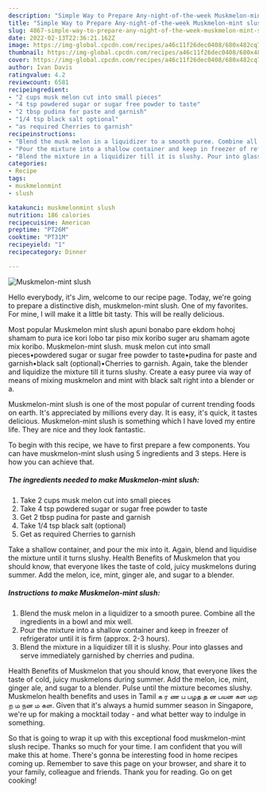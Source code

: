 ```yaml
---
description: "Simple Way to Prepare Any-night-of-the-week Muskmelon-mint slush"
title: "Simple Way to Prepare Any-night-of-the-week Muskmelon-mint slush"
slug: 4867-simple-way-to-prepare-any-night-of-the-week-muskmelon-mint-slush
date: 2022-02-13T22:36:21.162Z
image: https://img-global.cpcdn.com/recipes/a46c11f26dec0408/680x482cq70/muskmelon-mint-slush-recipe-main-photo.jpg
thumbnail: https://img-global.cpcdn.com/recipes/a46c11f26dec0408/680x482cq70/muskmelon-mint-slush-recipe-main-photo.jpg
cover: https://img-global.cpcdn.com/recipes/a46c11f26dec0408/680x482cq70/muskmelon-mint-slush-recipe-main-photo.jpg
author: Ivan Davis
ratingvalue: 4.2
reviewcount: 6581
recipeingredient:
- "2 cups musk melon cut into small pieces"
- "4 tsp powdered sugar or sugar free powder to taste"
- "2 tbsp pudina for paste and garnish"
- "1/4 tsp black salt optional"
- "as required Cherries to garnish"
recipeinstructions:
- "Blend the musk melon in a liquidizer to a smooth puree. Combine all the ingredients in a bowl and mix well."
- "Pour the mixture into a shallow container and keep in freezer of refrigerator until it is firm (approx. 2-3 hours)."
- "Blend the mixture in a liquidizer till it is slushy. Pour into glasses and serve immediately garnished by cherries and pudina."
categories:
- Recipe
tags:
- muskmelonmint
- slush

katakunci: muskmelonmint slush 
nutrition: 186 calories
recipecuisine: American
preptime: "PT26M"
cooktime: "PT31M"
recipeyield: "1"
recipecategory: Dinner

---
```



![Muskmelon-mint slush](https://img-global.cpcdn.com/recipes/a46c11f26dec0408/680x482cq70/muskmelon-mint-slush-recipe-main-photo.jpg)

Hello everybody, it's Jim, welcome to our recipe page. Today, we're going to prepare a distinctive dish, muskmelon-mint slush. One of my favorites. For mine, I will make it a little bit tasty. This will be really delicious.

Most popular Muskmelon mint slush apuni bonabo pare ekdom hohoj shamam to pura ice kori lobo tar piso mix koribo suger aru shamam agote mix koribo. Muskmelon-mint slush. musk melon cut into small pieces•powdered sugar or sugar free powder to taste•pudina for paste and garnish•black salt (optional)•Cherries to garnish. Again, take the blender and liquidize the mixture till it turns slushy. Create a easy puree via way of means of mixing muskmelon and mint with black salt right into a blender or a.

Muskmelon-mint slush is one of the most popular of current trending foods on earth. It's appreciated by millions every day. It is easy, it's quick, it tastes delicious. Muskmelon-mint slush is something which I have loved my entire life. They are nice and they look fantastic.


To begin with this recipe, we have to first prepare a few components. You can have muskmelon-mint slush using 5 ingredients and 3 steps. Here is how you can achieve that.

<!--inarticleads1-->

##### The ingredients needed to make Muskmelon-mint slush:

1. Take 2 cups musk melon cut into small pieces
1. Take 4 tsp powdered sugar or sugar free powder to taste
1. Get 2 tbsp pudina for paste and garnish
1. Take 1/4 tsp black salt (optional)
1. Get as required Cherries to garnish


Take a shallow container, and pour the mix into it. Again, blend and liquidise the mixture until it turns slushy. Health Benefits of Muskmelon that you should know, that everyone likes the taste of cold, juicy muskmelons during summer. Add the melon, ice, mint, ginger ale, and sugar to a blender. 

<!--inarticleads2-->

##### Instructions to make Muskmelon-mint slush:

1. Blend the musk melon in a liquidizer to a smooth puree. Combine all the ingredients in a bowl and mix well.
1. Pour the mixture into a shallow container and keep in freezer of refrigerator until it is firm (approx. 2-3 hours).
1. Blend the mixture in a liquidizer till it is slushy. Pour into glasses and serve immediately garnished by cherries and pudina.


Health Benefits of Muskmelon that you should know, that everyone likes the taste of cold, juicy muskmelons during summer. Add the melon, ice, mint, ginger ale, and sugar to a blender. Pulse until the mixture becomes slushy. Muskmelon health benefits and uses in Tamil க ர ண ப பழத த ன பயன கள மற ற ம நன ம கள. Given that it&#39;s always a humid summer season in Singapore, we&#39;re up for making a mocktail today - and what better way to indulge in something. 

So that is going to wrap it up with this exceptional food muskmelon-mint slush recipe. Thanks so much for your time. I am confident that you will make this at home. There's gonna be interesting food in home recipes coming up. Remember to save this page on your browser, and share it to your family, colleague and friends. Thank you for reading. Go on get cooking!
